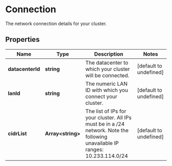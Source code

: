 # Connection

The network connection  details for your cluster.
## Properties
| Name | Type | Description | Notes |
| ------------ | ------------- | ------------- | ------------- |
| **datacenterId** | **string** | The datacenter to which your cluster will be connected. | [default to undefined] |
| **lanId** | **string** | The numeric LAN ID with which you connect your cluster. | [default to undefined] |
| **cidrList** | **Array&lt;string&gt;** | The list of IPs for your cluster. All IPs must be in a /24 network. Note the following unavailable IP ranges: 10.233.114.0/24  | [default to undefined] |


